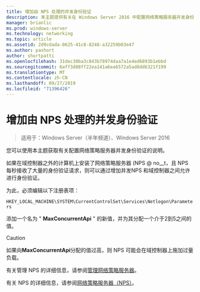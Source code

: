 ```yaml
---
title: 增加由 NPS 处理的并发身份验证
description: 本主题提供有关在 Windows Server 2016 中配置网络策略服务器并发身份验证的说明。
manager: brianlic
ms.prod: windows-server
ms.technology: networking
ms.topic: article
ms.assetid: 2d9cdada-0625-41c8-8248-a32259b03e47
ms.author: pashort
author: shortpatti
ms.openlocfilehash: 31dec30ba3c843b78974daa7a1e4ed6893b1ebbd
ms.sourcegitcommit: 6aff3d88ff22ea141a6ea6572a5ad8dd6321f199
ms.translationtype: MT
ms.contentlocale: zh-CN
ms.lasthandoff: 09/27/2019
ms.locfileid: "71396426"
---
```

# <a name="increase-concurrent-authentications-processed-by-nps"></a>增加由 NPS 处理的并发身份验证

>适用于：Windows Server（半年频道）、Windows Server 2016

您可以使用本主题获取有关配置网络策略服务器并发身份验证的说明。

如果在域控制器之外的计算机上安装了网络策略服务器 \(NPS @ no__t，且 NPS 每秒接收了大量的身份验证请求，则可以通过增加并发NPS 和域控制器之间允许进行身份验证。

为此，必须编辑以下注册表项： 

`HKEY_LOCAL_MACHINE\SYSTEM\CurrentControlSet\Services\Netlogon\Parameters`

添加一个名为 " **MaxConcurrentApi** " 的新值，并为其分配一个介于2到5之间的值。 

>[!CAUTION]
>如果向**MaxConcurrentApi**分配的值过高，则 NPS 可能会在域控制器上施加过量负载。

有关管理 NPS 的详细信息，请参阅[管理网络策略服务器](nps-manage-top.md)。

有关 NPS 的详细信息，请参阅[网络策略服务器（NPS）](nps-top.md)。